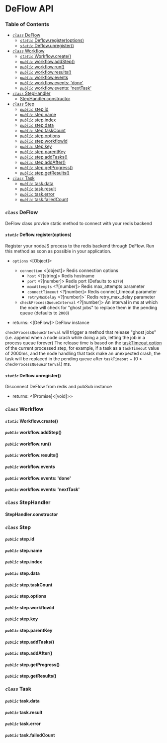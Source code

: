 # DeFlow API

### Table of Contents

<!-- toc -->

- [_`class`_ DeFlow](#_class_-deflow)
  * [_`static`_ Deflow.register(options)](#_static_-deflowregisteroptions)
  * [_`static`_ Deflow.unregister()](#_static_-deflowunregister)
- [_`class`_ Workflow](#_class_-workflow)
  * [_`static`_ Workflow.create()](#_static_-workflowcreate)
  * [_`public`_ workflow.addStep()](#_public_-workflowaddstep)
  * [_`public`_ workflow.run()](#_public_-workflowrun)
  * [_`public`_ workflow.results()](#_public_-workflowresults)
  * [_`public`_ workflow.events](#_public_-workflowevents)
  * [_`public`_ workflow.events: 'done'](#_public_-workflowevents-done)
  * [_`public`_ workflow.events: 'nextTask'](#_public_-workflowevents-nexttask)
- [_`class`_ StepHandler](#_class_-stephandler)
  * [StepHandler.constructor](#stephandlerconstructor)
- [_`class`_ Step](#_class_-step)
  * [_`public`_ step.id](#_public_-stepid)
  * [_`public`_ step.name](#_public_-stepname)
  * [_`public`_ step.index](#_public_-stepindex)
  * [_`public`_ step.data](#_public_-stepdata)
  * [_`public`_ step.taskCount](#_public_-steptaskcount)
  * [_`public`_ step.options](#_public_-stepoptions)
  * [_`public`_ step.workflowId](#_public_-stepworkflowid)
  * [_`public`_ step.key](#_public_-stepkey)
  * [_`public`_ step.parentKey](#_public_-stepparentkey)
  * [_`public`_ step.addTasks()](#_public_-stepaddtasks)
  * [_`public`_ step.addAfter()](#_public_-stepaddafter)
  * [_`public`_ step.getProgress()](#_public_-stepgetprogress)
  * [_`public`_ step.getResults()](#_public_-stepgetresults)
- [_`class`_ Task](#_class_-task)
  * [_`public`_ task.data](#_public_-taskdata)
  * [_`public`_ task.result](#_public_-taskresult)
  * [_`public`_ task.error](#_public_-taskerror)
  * [_`public`_ task.failedCount](#_public_-taskfailedcount)

<!-- tocstop -->

### _`class`_ DeFlow

DeFlow class provide static method to connect with your redis backend

#### _`static`_ Deflow.register(options) 

Register your nodeJS process to the redis backend through DeFlow.
Run this method as soon as possible in your application.

- `options` &lt;[Object]>

  - `connection` &lt;[object]> Redis connection options
    - `host` &lt;?[string]> Redis hostname
    - `port` &lt;?[number]> Redis port (Defaults to `6379`)
    - `maxAttempts` &lt;?[number]> Redis max_attempts parameter
    - `connectTimeout` &lt;?[number]> Redis connect_timeout parameter
    - `retryMaxDelay` &lt;?[number]>\` Redis retry_max_delay parameter
  - `checkProcessQueueInterval` &lt;?[number]> An interval in ms at which the node will check for "ghost jobs" to replace them in the pending queue (defaults to `2000`)

- returns: &lt;[DeFlow]> DeFlow instance

`checkProcessQueueInterval` will trigger a method that release "ghost jobs" (i.e. append when a node crash while doing a job, letting the job in a process queue forever)
The release time is based on the [taskTimeout option](#step.options) of the current processed step, for example, if a task as a `taskTimeout` value of 2000ms, and the node handling that task make an unexpected crash, the task will be replaced in the pending queue after `taskTimeout` + (0 > `checkProcessQueueInterval`) ms.

#### _`static`_ Deflow.unregister()

Disconnect DeFlow from redis and pubSub instance

- returns: &lt;[Promise]&lt;[void]>>

### _`class`_ Workflow

#### _`static`_ Workflow.create()

#### _`public`_ workflow.addStep()

#### _`public`_ workflow.run()

#### _`public`_ workflow.results()

#### _`public`_ workflow.events

#### _`public`_ workflow.events: 'done'

#### _`public`_ workflow.events: 'nextTask'

### _`class`_ StepHandler

#### StepHandler.constructor

### _`class`_ Step

#### _`public`_ step.id

#### _`public`_ step.name

#### _`public`_ step.index

#### _`public`_ step.data

#### _`public`_ step.taskCount

#### _`public`_ step.options

#### _`public`_ step.workflowId

#### _`public`_ step.key

#### _`public`_ step.parentKey

#### _`public`_ step.addTasks()

#### _`public`_ step.addAfter()

#### _`public`_ step.getProgress()

#### _`public`_ step.getResults()

### _`class`_ Task

#### _`public`_ task.data

#### _`public`_ task.result

#### _`public`_ task.error

#### _`public`_ task.failedCount
